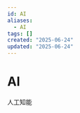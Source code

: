 ```yaml
---
id: AI
aliases:
  - AI
tags: []
created: "2025-06-24"
updated: "2025-06-24"
---
```


# AI
人工知能
